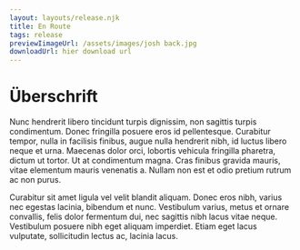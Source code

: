 ```yaml
---
layout: layouts/release.njk
title: En Route
tags: release
previewIimageUrl: /assets/images/josh back.jpg
downloadUrl: hier download url
---
```


# Überschrift
Nunc hendrerit libero tincidunt turpis dignissim, non sagittis turpis condimentum. Donec fringilla posuere eros id pellentesque. Curabitur tempor, nulla in facilisis finibus, augue nulla hendrerit nibh, id luctus libero neque et urna. Maecenas dolor orci, lobortis vehicula fringilla pharetra, dictum ut tortor. Ut at condimentum magna. Cras finibus gravida mauris, vitae elementum mauris venenatis a. Nullam non est et odio pretium rutrum ac non purus.

Curabitur sit amet ligula vel velit blandit aliquam. Donec eros nibh, varius nec egestas lacinia, bibendum et nunc. Vestibulum varius, metus et ornare convallis, felis dolor fermentum dui, nec sagittis nibh lacus vitae neque. Vestibulum posuere nibh eget aliquam imperdiet. Etiam eget lacus vulputate, sollicitudin lectus ac, lacinia lacus. 
